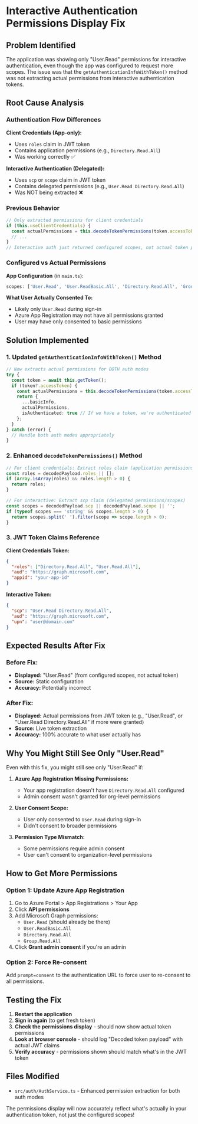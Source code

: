 # Interactive Authentication Permissions Display Fix

## Problem Identified
The application was showing only "User.Read" permissions for interactive authentication, even though the app was configured to request more scopes. The issue was that the `getAuthenticationInfoWithToken()` method was not extracting actual permissions from interactive authentication tokens.

## Root Cause Analysis

### Authentication Flow Differences
**Client Credentials (App-only):**
- Uses `roles` claim in JWT token
- Contains application permissions (e.g., `Directory.Read.All`)
- Was working correctly ✅

**Interactive Authentication (Delegated):**
- Uses `scp` or `scope` claim in JWT token  
- Contains delegated permissions (e.g., `User.Read Directory.Read.All`)
- Was NOT being extracted ❌

### Previous Behavior
```typescript
// Only extracted permissions for client credentials
if (this.useClientCredentials) {
  const actualPermissions = this.decodeTokenPermissions(token.accessToken);
  // ...
}
// Interactive auth just returned configured scopes, not actual token permissions
```

### Configured vs Actual Permissions
**App Configuration** (in `main.ts`):
```typescript
scopes: ['User.Read', 'User.ReadBasic.All', 'Directory.Read.All', 'Group.Read.All']
```

**What User Actually Consented To:**
- Likely only `User.Read` during sign-in
- Azure App Registration may not have all permissions granted
- User may have only consented to basic permissions

## Solution Implemented

### 1. Updated `getAuthenticationInfoWithToken()` Method
```typescript
// Now extracts actual permissions for BOTH auth modes
try {
  const token = await this.getToken();
  if (token?.accessToken) {
    const actualPermissions = this.decodeTokenPermissions(token.accessToken);
    return {
      ...basicInfo,
      actualPermissions,
      isAuthenticated: true // If we have a token, we're authenticated
    };
  }
} catch (error) {
  // Handle both auth modes appropriately
}
```

### 2. Enhanced `decodeTokenPermissions()` Method
```typescript
// For client credentials: Extract roles claim (application permissions)
const roles = decodedPayload.roles || [];
if (Array.isArray(roles) && roles.length > 0) {
  return roles;
}

// For interactive: Extract scp claim (delegated permissions/scopes)
const scopes = decodedPayload.scp || decodedPayload.scope || '';
if (typeof scopes === 'string' && scopes.length > 0) {
  return scopes.split(' ').filter(scope => scope.length > 0);
}
```

### 3. JWT Token Claims Reference
**Client Credentials Token:**
```json
{
  "roles": ["Directory.Read.All", "User.Read.All"],
  "aud": "https://graph.microsoft.com",
  "appid": "your-app-id"
}
```

**Interactive Token:**
```json
{
  "scp": "User.Read Directory.Read.All",
  "aud": "https://graph.microsoft.com", 
  "upn": "user@domain.com"
}
```

## Expected Results After Fix

### Before Fix:
- **Displayed:** "User.Read" (from configured scopes, not actual token)
- **Source:** Static configuration
- **Accuracy:** Potentially incorrect

### After Fix:
- **Displayed:** Actual permissions from JWT token (e.g., "User.Read", or "User.Read Directory.Read.All" if more were granted)
- **Source:** Live token extraction
- **Accuracy:** 100% accurate to what user actually has

## Why You Might Still See Only "User.Read"

Even with this fix, you might still see only "User.Read" if:

1. **Azure App Registration Missing Permissions:**
   - Your app registration doesn't have `Directory.Read.All` configured
   - Admin consent wasn't granted for org-level permissions

2. **User Consent Scope:**
   - User only consented to `User.Read` during sign-in
   - Didn't consent to broader permissions

3. **Permission Type Mismatch:**
   - Some permissions require admin consent
   - User can't consent to organization-level permissions

## How to Get More Permissions

### Option 1: Update Azure App Registration
1. Go to Azure Portal > App Registrations > Your App
2. Click **API permissions**
3. Add Microsoft Graph permissions:
   - `User.Read` (should already be there)
   - `User.ReadBasic.All` 
   - `Directory.Read.All`
   - `Group.Read.All`
4. Click **Grant admin consent** if you're an admin

### Option 2: Force Re-consent
Add `prompt=consent` to the authentication URL to force user to re-consent to all permissions.

## Testing the Fix

1. **Restart the application**
2. **Sign in again** (to get fresh token)
3. **Check the permissions display** - should now show actual token permissions
4. **Look at browser console** - should log "Decoded token payload" with actual JWT claims
5. **Verify accuracy** - permissions shown should match what's in the JWT token

## Files Modified
- `src/auth/AuthService.ts` - Enhanced permission extraction for both auth modes

The permissions display will now accurately reflect what's actually in your authentication token, not just the configured scopes!
